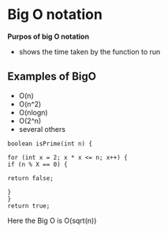 # Big O notation

**Purpos of big O notation**

- shows the time taken by the function to run

## Examples of BigO

- O(n)
- O(n^2)
- O(nlogn)
- O(2^n)
- several others

```
boolean isPrime(int n) {

for (int x = 2; x * x <= n; x++) {
if (n % X == 0) {

return false;

}
}
return true;
```

Here the Big O is O(sqrt(n))
